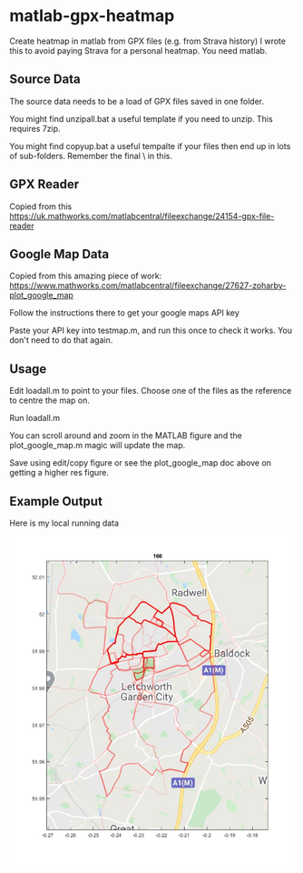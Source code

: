 # matlab-gpx-heatmap
Create heatmap in matlab from GPX files (e.g. from Strava history)
I wrote this to avoid paying Strava for a personal heatmap.
You need matlab.

## Source Data
The source data needs to be a load of GPX files saved in one folder.

You might find unzipall.bat a useful template if you need to unzip.  This requires 7zip.

You might find copyup.bat a useful tempalte if your files then end up in lots of sub-folders.  Remember the final \ in this.

## GPX Reader
Copied from this https://uk.mathworks.com/matlabcentral/fileexchange/24154-gpx-file-reader

## Google Map Data
Copied from this amazing piece of work: https://www.mathworks.com/matlabcentral/fileexchange/27627-zoharby-plot_google_map

Follow the instructions there to get your google maps API key

Paste your API key into testmap.m, and run this once to check it works.  You don't need to do that again.

## Usage
Edit loadall.m to point to your files.  Choose one of the files as the reference to centre the map on.

Run loadall.m

You can scroll around and zoom in the MATLAB figure and the plot_google_map.m magic will update the map.

Save using edit/copy figure or see the plot_google_map doc above on getting a higher res figure.

## Example Output
Here is my local running data

![Example Output Picture](https://github.com/amj-git/matlab-gpx-heatmap/blob/master/doc/example1.jpeg)


